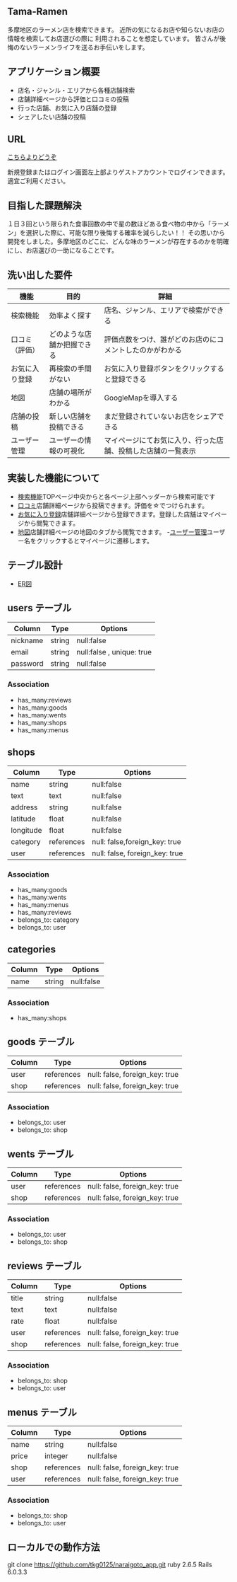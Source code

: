 ## Tama-Ramen
多摩地区のラーメン店を検索できます。
近所の気になるお店や知らないお店の情報を検索してお店選びの際に
利用されることを想定しています。
皆さんが後悔のないラーメンライフを送るお手伝いをします。

## アプリケーション概要
- 店名・ジャンル・エリアから各種店舗検索<br>
- 店舗詳細ページから評価と口コミの投稿<br>
- 行った店舗、お気に入り店舗の登録<br>
- シェアしたい店舗の投稿<br>

## URL
 [こちらよりどうぞ](https://tama-ramen.herokuapp.com/)

新規登録またはログイン画面左上部よりゲストアカウントでログインできます。
適宜ご利用ください。

## 目指した課題解決
１日３回という限られた食事回数の中で星の数ほどある食べ物の中から「ラーメン」を選択した際に、可能な限り後悔する確率を減らしたい！！
その思いから開発をしました。多摩地区のどこに、どんな味のラーメンが存在するのかを明確にし、お店選びの一助になることです。

## 洗い出した要件

| 機能             | 目的                        | 詳細                                          |
| ---------------- | --------------------------- | --------------------------------------------- |
| 検索機能         | 効率よく探す                | 店名、ジャンル、エリアで検索ができる          |
| 口コミ（評価） | どのような店舗か把握できる  | 評価点数をつけ、誰がどのお店のにコメントしたのかがわかる         |
| お気に入り登録   | 再検索の手間がない          | お気に入り登録ボタンをクリックすると登録できる                 |
| 地図             | 店舗の場所がわかる          | GoogleMapを導入する                |
| 店舗の投稿       | 新しい店舗を投稿できる      | まだ登録されていないお店をシェアできる                 |
| ユーザー管理     | ユーザーの情報の可視化      | マイページにてお気に入り、行った店舗、投稿した店舗の一覧表示         |

## 実装した機能について
- [検索機能](https://gyazo.com/21f810bffae48ebb50a2541b06affaa6)TOPページ中央からと各ページ上部ヘッダーから検索可能です
- [口コミ](https://gyazo.com/f8f3a331188ebe86e038879478e6d6f8)店舗詳細ページから投稿できます。評価を☆でつけられます。
- [お気に入り登録](https://gyazo.com/fe414d5b94cd097999c96ae7d400dca6)店舗詳細ページから登録できます。登録した店舗はマイページから閲覧できます。
- [地図](https://gyazo.com/757fca10af92fa4f2e26ed3b1259bcbc)店舗詳細ページの地図のタブから閲覧できます。
-[ユーザー管理](https://gyazo.com/a2a9b5e1335be392a5b76ef14c1b4d35)ユーザー名をクリックするとマイページに遷移します。


## テーブル設計
- [ER図](https://gyazo.com/e495b32f40ff6194b6054be006756310)

## users テーブル

| Column           | Type    | Options                   |
| ---------------- | ------  | ------------------------- |
| nickname         | string  | null:false                |
| email            | string  | null:false , unique: true |
| password         | string  | null:false                |

### Association
- has_many:reviews
- has_many:goods
- has_many:wents
- has_many:shops
- has_many:menus


## shops

| Column    | Type       | Options                       |
| --------- | ---------- | ----------------------------- |
| name      | string     | null:false                    |
| text      | text       | null:false                    |
| address   | string     | null:false                    | 
| latitude  | float      | null:false                    | 
| longitude | float      | null:false                    | 
| category  | references | null: false,foreign_key: true |
| user      | references | null: false, foreign_key: true|

### Association
- has_many:goods
- has_many:wents
- has_many:menus
- has_many:reviews
- belongs_to: category
- belongs_to: user


## categories

| Column    | Type       | Options                       |
| --------- | ---------- | ----------------------------- |
| name      | string     | null:false                    |

### Association
- has_many:shops


## goods テーブル

| Column   | Type       | Options                        |
| -------- | ---------- | ------------------------------ |
| user     | references | null: false, foreign_key: true |
| shop     | references | null: false, foreign_key: true |

### Association
- belongs_to: user
- belongs_to: shop


## wents テーブル

| Column   | Type       | Options                        |
| -------- | ---------- | ------------------------------ |
| user     | references | null: false, foreign_key: true |
| shop     | references | null: false, foreign_key: true |

### Association
- belongs_to: user
- belongs_to: shop


## reviews テーブル

| Column   | Type       | Options                        |
| -------- | ---------- | ------------------------------ |
| title    | string     | null:false                     |
| text     | text       | null:false                     |
| rate     | float      | null:false                     |
| user     | references | null: false, foreign_key: true |
| shop     | references | null: false, foreign_key: true |

### Association
- belongs_to: shop
- belongs_to: user


## menus テーブル

| Column   | Type       | Options                        |
| -------- | ---------- | ------------------------------ |
| name     | string     | null:false                     |
| price    | integer    | null:false                     |
| shop     | references | null: false, foreign_key: true |
| user     | references | null: false, foreign_key: true |

### Association
- belongs_to: shop
- belongs_to: user

## ローカルでの動作方法
git clone https://github.com/tkg0125/naraigoto_app.git
ruby 2.6.5
Rails 6.0.3.3